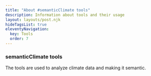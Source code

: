 ```yaml
---
title: "About #semanticClimate tools"
description: Information about tools and their usage
layout: layouts/post.njk
hideTagsList: true
eleventyNavigation:
  key: Tools
  order: 7
---
```


### semanticClimate tools 

The tools are used to analyze climate data and making it semantic.

